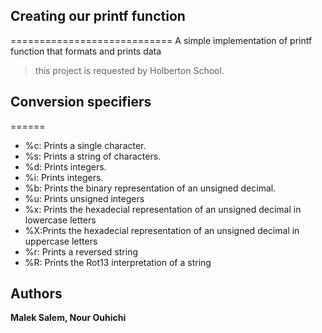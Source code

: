 ## Creating our printf function
============================
A simple implementation of printf function that formats and prints data

>this project is requested by Holberton School.

## Conversion specifiers
======
- %c: Prints a single character.
- %s: Prints a string of characters.
- %d: Prints integers.
- %i: Prints integers.
- %b: Prints the binary representation of an unsigned decimal.
- %u: Prints unsigned integers
- %x: Prints the hexadecial representation of an unsigned decimal in lowercase letters
- %X:Prints the hexadecial representation of an unsigned decimal in uppercase letters
- %r: Prints a reversed string
- %R: Prints the Rot13 interpretation of a string

## Authors
**Malek Salem, Nour Ouhichi**
